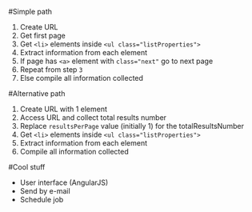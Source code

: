 #Simple path
1. Create URL
2. Get first page
3. Get `<li>` elements inside `<ul class="listProperties">`
4. Extract information from each element
5. If page has `<a>` element with `class="next"` go to next page
6. Repeat from step `3`
7. Else compile all information collected

#Alternative path
1. Create URL with 1 element
2. Access URL and collect total results number
3. Replace `resultsPerPage` value (initially 1) for the totalResultsNumber
4. Get `<li>` elements inside `<ul class="listProperties">`
5. Extract information from each element
6. Compile all information collected

#Cool stuff
- User interface (AngularJS)
- Send by e-mail
- Schedule job